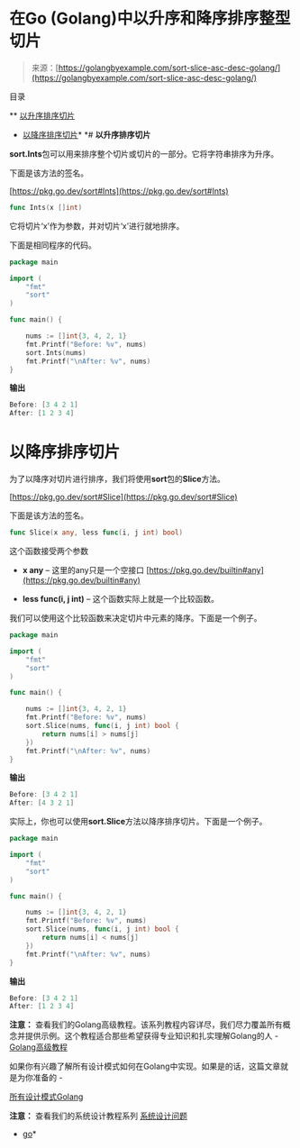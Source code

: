 <!--yml

分类：未分类

日期：2024-10-13 06:52:20

-->

# 在Go (Golang)中以升序和降序排序整型切片

> 来源：[https://golangbyexample.com/sort-slice-asc-desc-golang/](https://golangbyexample.com/sort-slice-asc-desc-golang/)

目录

**   [以升序排序切片](#Sort_a_slice_in_Ascending_order "Sort a slice in Ascending order")

+   [以降序排序切片](#Sort_a_slice_in_Descending_order "Sort a slice in Descending order")*  *# **以升序排序切片**

**sort.Ints**包可以用来排序整个切片或切片的一部分。它将字符串排序为升序。

下面是该方法的签名。

[https://pkg.go.dev/sort#Ints](https://pkg.go.dev/sort#Ints)

```go
func Ints(x []int)
```

它将切片‘x’作为参数，并对切片‘x’进行就地排序。

下面是相同程序的代码。

```go
package main

import (
	"fmt"
	"sort"
)

func main() {

	nums := []int{3, 4, 2, 1}
	fmt.Printf("Before: %v", nums)
	sort.Ints(nums)
	fmt.Printf("\nAfter: %v", nums)
}
```

**输出**

```go
Before: [3 4 2 1]
After: [1 2 3 4]
```

# **以降序排序切片**

为了以降序对切片进行排序，我们将使用**sort**包的**Slice**方法。

[https://pkg.go.dev/sort#Slice](https://pkg.go.dev/sort#Slice)

下面是该方法的签名。

```go
func Slice(x any, less func(i, j int) bool)
```

这个函数接受两个参数

+   **x any** – 这里的any只是一个空接口 [https://pkg.go.dev/builtin#any](https://pkg.go.dev/builtin#any)

+   **less func(i, j int)** – 这个函数实际上就是一个比较函数。

我们可以使用这个比较函数来决定切片中元素的降序。下面是一个例子。

```go
package main

import (
	"fmt"
	"sort"
)

func main() {

	nums := []int{3, 4, 2, 1}
	fmt.Printf("Before: %v", nums)
	sort.Slice(nums, func(i, j int) bool {
		return nums[i] > nums[j]
	})
	fmt.Printf("\nAfter: %v", nums)
}
```

**输出**

```go
Before: [3 4 2 1]
After: [4 3 2 1]
```

实际上，你也可以使用**sort.Slice**方法以降序排序切片。下面是一个例子。

```go
package main

import (
	"fmt"
	"sort"
)

func main() {

	nums := []int{3, 4, 2, 1}
	fmt.Printf("Before: %v", nums)
	sort.Slice(nums, func(i, j int) bool {
		return nums[i] < nums[j]
	})
	fmt.Printf("\nAfter: %v", nums)
}
```

**输出**

```go
Before: [3 4 2 1]
After: [1 2 3 4]
```

**注意：** 查看我们的Golang高级教程。该系列教程内容详尽，我们尽力覆盖所有概念并提供示例。这个教程适合那些希望获得专业知识和扎实理解Golang的人 - [Golang高级教程](https://golangbyexample.com/golang-comprehensive-tutorial/)

如果你有兴趣了解所有设计模式如何在Golang中实现。如果是的话，这篇文章就是为你准备的 -

[所有设计模式Golang](https://golangbyexample.com/all-design-patterns-golang/)

**注意：** 查看我们的系统设计教程系列 [系统设计问题](https://techbyexample.com/system-design-questions/)

+   [go](https://golangbyexample.com/tag/go/)*
